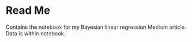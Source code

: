 # Read Me

Contains the notebook for my Bayesian linear regression Medium article. Data is within notebook.
